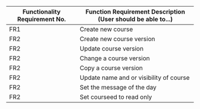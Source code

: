 | Functionality Requirement No. | Function Requirement Description (User should be able to...) |
 | --- | --- |
 | FR1 | Create new course |
 | FR2 | Create new course version |
 | FR2 | Update course version |
 | FR2 | Change a course version |
 | FR2 | Copy a course version |
 | FR2 | Update name and or visibility of course |
 | FR2 | Set the message of the day |
 | FR2 | Set courseed to read only |
 
